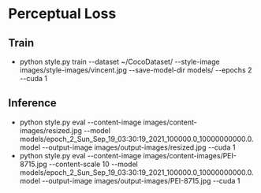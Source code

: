 # Perceptual Loss

## Train
* python style.py train --dataset ~/CocoDataset/ --style-image images/style-images/vincent.jpg --save-model-dir models/ --epochs 2 --cuda 1

## Inference
* python style.py eval --content-image images/content-images/resized.jpg --model models/epoch_2_Sun_Sep_19_03\:30\:19_2021_100000.0_10000000000.0.model --output-image images/output-images/resized.jpg --cuda 1
* python style.py eval --content-image images/content-images/PEI-8715.jpg --content-scale 10 --model models/epoch_2_Sun_Sep_19_03\:30\:19_2021_100000.0_10000000000.0.model --output-image images/output-images/PEI-8715.jpg --cuda 1